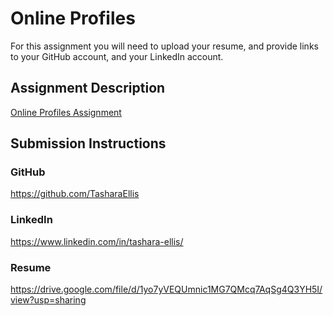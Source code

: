 # Online Profiles

For this assignment you will need to upload your resume, and provide links to your GitHub account, and your LinkedIn account.

## Assignment Description

[Online Profiles Assignment](https://education.launchcode.org/liftoff/assignments/online-profiles/)

## Submission Instructions

### GitHub

https://github.com/TasharaEllis

### LinkedIn

https://www.linkedin.com/in/tashara-ellis/

### Resume

https://drive.google.com/file/d/1yo7yVEQUmnic1MG7QMcq7AqSg4Q3YH5I/view?usp=sharing
